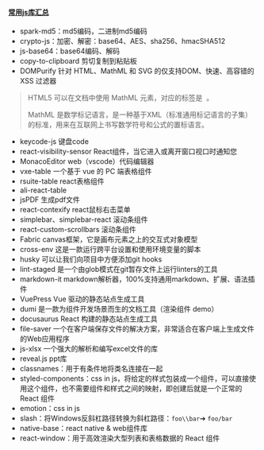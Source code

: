 #### [常用js库汇总](https://github.com/MrXujiang/frontend-developer-roadmap)

- spark-md5：md5编码，二进制md5编码
- crypto-js：加密、解密：base64、AES、sha256、hmacSHA512
- js-base64：base64编码、解码
- copy-to-clipboard   剪切复制到粘贴板
- DOMPurify  针对 HTML、MathML 和 SVG 的仅支持DOM、快速、高容错的 XSS 过滤器

> HTML5 可以在文档中使用 MathML 元素，对应的标签是 <math>...</math> 。
>
> MathML 是数学标记语言，是一种基于XML（标准通用标记语言的子集）的标准，用来在互联网上书写数学符号和公式的置标语言。

- keycode-js  键盘code
- react-visibility-sensor  React组件，当它进入或离开窗口视口时通知您  
- MonacoEditor   web（vscode）代码编辑器
- vxe-table  一个基于 vue 的 PC 端表格组件
- rsuite-table  react表格组件
- ali-react-table
- jsPDF  生成pdf文件
- react-contexify  react鼠标右击菜单
- simplebar、simplebar-react  滚动条组件
- react-custom-scrollbars  滚动条组件
- Fabric  canvas框架，它是画布元素之上的交互式对象模型
- cross-env 这是一款运行跨平台设置和使用环境变量的脚本
- husky 可以让我们向项目中方便添加git hooks
- lint-staged 是一个由glob模式在git暂存文件上运行linters的工具
- markdown-it  markdown解析器，100%支持通用markdown、扩展、语法插件
- VuePress  Vue 驱动的静态站点生成工具  
- dumi  是一款为组件开发场景而生的文档工具（渲染组件 demo）
- docusaurus  React 构建的静态站点生成工具  
- file-saver  一个在客户端保存文件的解决方案，非常适合在客户端上生成文件的Web应用程序
- js-xlsx  一个强大的解析和编写excel文件的库
- reveal.js  ppt库
- classnames：用于有条件地将类名连接在一起
- styled-components：css in js，将给定的样式包装成一个组件，可以直接使用这个组件，也不需要组件和样式之间的映射，即创建后就是一个正常的React 组件
- emotion：css in js
- slash：将Windows反斜杠路径转换为斜杠路径：`foo\\bar`➔ `foo/bar`
- native-base：react native & web组件库
- react-window：用于高效渲染大型列表和表格数据的 React 组件
